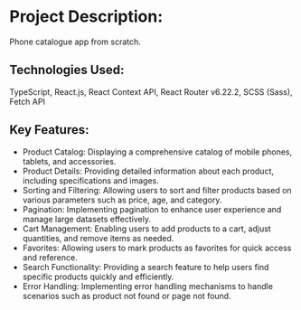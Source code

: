 # Project Description:

Phone catalogue app from scratch.

## Technologies Used:

TypeScript, React.js, React Context API, React Router v6.22.2, SCSS (Sass), Fetch API

## Key Features:

- Product Catalog: Displaying a comprehensive catalog of mobile phones, tablets, and accessories.
- Product Details: Providing detailed information about each product, including specifications and images.
- Sorting and Filtering: Allowing users to sort and filter products based on various parameters such as price, age, and category.
- Pagination: Implementing pagination to enhance user experience and manage large datasets effectively.
- Cart Management: Enabling users to add products to a cart, adjust quantities, and remove items as needed.
- Favorites: Allowing users to mark products as favorites for quick access and reference.
- Search Functionality: Providing a search feature to help users find specific products quickly and efficiently.
- Error Handling: Implementing error handling mechanisms to handle scenarios such as product not found or page not found.
